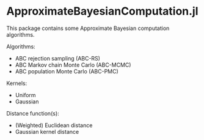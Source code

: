 
<a id='ApproximateBayesianComputation.jl-1'></a>

# ApproximateBayesianComputation.jl


This package contains some Approximate Bayesian computation algorithms.


Algorithms:


  * ABC rejection sampling (ABC-RS)
  * ABC Markov chain Monte Carlo (ABC-MCMC)
  * ABC population Monte Carlo (ABC-PMC)


Kernels:


  * Uniform
  * Gaussian


Distance function(s):


  * (Weighted) Euclidean distance
  * Gaussian kernel distance

